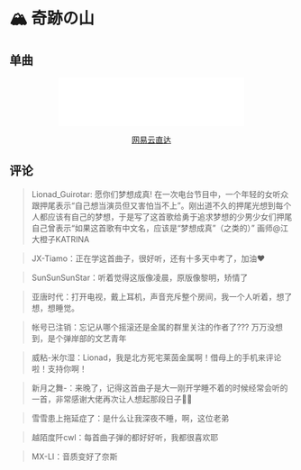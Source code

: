 # 🏔 奇跡の山

## 单曲

<div style="text-align: center;">
  <iframe frameborder="no" border="0" marginwidth="0" marginheight="0" width=330 height=86 src="//music.163.com/outchain/player?type=2&id=1323087576&auto=0&height=66"></iframe>
  <p style="text-align: center;">
    <a href="https://music.163.com/#/song?id=1323087576">网易云直达</a>
  </p>
</div>

## 评论

> Lionad_Guirotar: 愿你们梦想成真! 在一次电台节目中，一个年轻的女听众跟押尾表示“自己想当演员但又害怕当不上”。刚出道不久的押尾光想到每个人都应该有自己的梦想，于是写了这首歌给勇于追求梦想的少男少女们押尾自己曾表示“如果这首歌有中文名，应该是“梦想成真”（之类的）” 画师@江大橙子KATRINA

> JX-Tiamo：正在学这首曲子，很好听，还有十多天中考了，加油❤

> SunSunSunStar：听着觉得这版像凌晨，原版像黎明，矫情了

> 亚唐时代：打开电视，戴上耳机，声音充斥整个房间，我一个人听着，想了想，想睡觉。

> 帐号已注销：忘记从哪个摇滚还是金属的群里关注的作者了??? 万万没想到，是个弹岸部的文艺青年

> 威粘-米尔湿：Lionad，我是北方死宅莱茵金属啊！借母上的手机来评论啦！支持你啊！

> 新月之舞-：来晚了，记得这首曲子是大一刚开学睡不着的时候经常会听的一首，非常感谢大佬再次让人想起那段日子。🏻

> 雪雪患上拖延症了：是什么让我深夜不睡，啊，这位老弟

> 越陌度阡cwl：每首曲子弹的都好好听，我都很喜欢耶

> MX-LI：音质变好了奈斯